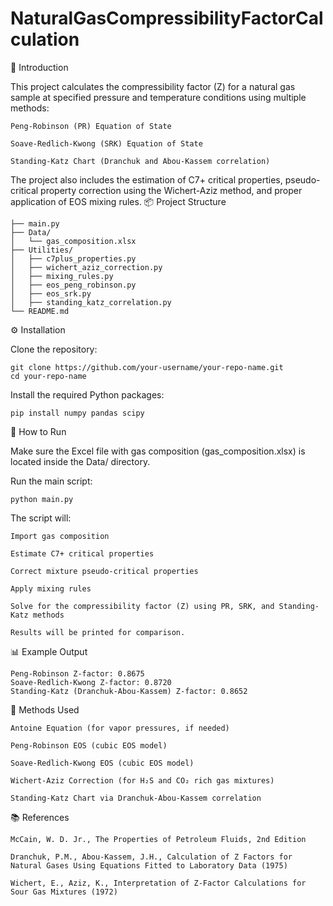 # NaturalGasCompressibilityFactorCalculation

📖 Introduction

This project calculates the compressibility factor (Z) for a natural gas sample at specified pressure and temperature conditions using multiple methods:

    Peng-Robinson (PR) Equation of State

    Soave-Redlich-Kwong (SRK) Equation of State

    Standing-Katz Chart (Dranchuk and Abou-Kassem correlation)

The project also includes the estimation of C7+ critical properties, pseudo-critical property correction using the Wichert-Aziz method, and proper application of EOS mixing rules.
📦 Project Structure

    ├── main.py
    ├── Data/
    │   └── gas_composition.xlsx
    ├── Utilities/
    │   ├── c7plus_properties.py
    │   ├── wichert_aziz_correction.py
    │   ├── mixing_rules.py
    │   ├── eos_peng_robinson.py
    │   ├── eos_srk.py
    │   ├── standing_katz_correlation.py
    └── README.md

⚙️ Installation

Clone the repository:

    git clone https://github.com/your-username/your-repo-name.git
    cd your-repo-name

Install the required Python packages:

    pip install numpy pandas scipy

🚀 How to Run

Make sure the Excel file with gas composition (gas_composition.xlsx) is located inside the Data/ directory.

Run the main script:

    python main.py

The script will:

    Import gas composition
    
    Estimate C7+ critical properties
    
    Correct mixture pseudo-critical properties
    
    Apply mixing rules
    
    Solve for the compressibility factor (Z) using PR, SRK, and Standing-Katz methods
    
    Results will be printed for comparison.

📊 Example Output

    Peng-Robinson Z-factor: 0.8675
    Soave-Redlich-Kwong Z-factor: 0.8720
    Standing-Katz (Dranchuk-Abou-Kassem) Z-factor: 0.8652

🧮 Methods Used

    Antoine Equation (for vapor pressures, if needed)

    Peng-Robinson EOS (cubic EOS model)

    Soave-Redlich-Kwong EOS (cubic EOS model)

    Wichert-Aziz Correction (for H₂S and CO₂ rich gas mixtures)

    Standing-Katz Chart via Dranchuk-Abou-Kassem correlation

📚 References

    McCain, W. D. Jr., The Properties of Petroleum Fluids, 2nd Edition

    Dranchuk, P.M., Abou-Kassem, J.H., Calculation of Z Factors for Natural Gases Using Equations Fitted to Laboratory Data (1975)

    Wichert, E., Aziz, K., Interpretation of Z-Factor Calculations for Sour Gas Mixtures (1972)
